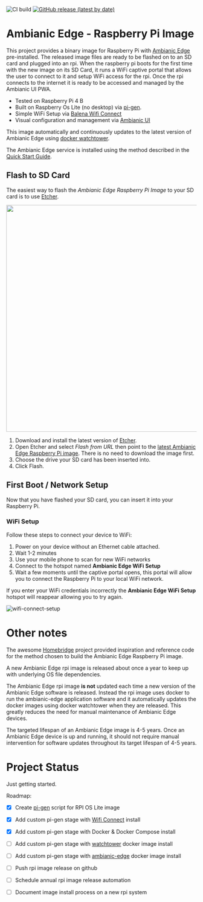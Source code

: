 ![CI build](https://github.com/ambianic/ambianic-rpi-image/workflows/CI%20build/badge.svg?branch=main)
[![GitHub release (latest by date)](https://badgen.net/github/release/ambianic/ambianic-rpi-image?label=Version)](https://github.com/ambianic/ambianic-rpi-image/releases/latest)


# Ambianic Edge - Raspberry Pi Image

This project provides a binary image for Raspberry Pi with [Ambianic Edge](https://github.com/ambianic/ambianic-edge) pre-installed. The released image files are ready to be flashed on to an SD card and plugged into an rpi. When the raspberry pi boots for the first time with the new image on its SD Card, it runs a WiFi captive portal that allows the user to connect to it and setup WiFi access for the rpi. Once the rpi connects to the internet it is ready to be accessed and managed by the Ambianic UI PWA.

* Tested on Raspberry Pi 4 B
* Built on Raspberry Os Lite (no desktop) via [pi-gen](https://github.com/RPi-Distro/pi-gen). 
* Simple WiFi Setup via [Balena Wifi Connect](https://github.com/balena-io/wifi-connect)
* Visual configuration and management via [Ambianic UI](https://github.com/ambianic/ambianic-ui)

This image automatically and continuously updates to the latest version of Ambianic Edge using [docker watchtower](https://github.com/containrrr/watchtower).

The Ambianic Edge service is installed using the method described in the [Quick Start Guide](https://docs.ambianic.ai/users/quickstart/).

## Flash to SD Card

The easiest way to flash the *Ambianic Edge Raspberry Pi Image* to your SD card is to use [Etcher](https://www.balena.io/etcher/).
  
<p align="center">
    <img src="https://user-images.githubusercontent.com/3979615/74733445-789cac00-52a0-11ea-9167-05b42d6383ad.gif" width="600">
</p>

1. Download and install the latest version of [Etcher](https://www.balena.io/etcher/).
2. Open Etcher and select *Flash from URL* then point to the [latest Ambianic Edge Raspberry Pi image](https://github.com/ambianic/ambianic-rpi-image/releases/latest/download/image_ambianic_edge-rpi.zip). There is no need to download the image first.
3. Choose the drive your SD card has been inserted into.
4. Click Flash.

## First Boot / Network Setup

Now that you have flashed your SD card, you can insert it into your Raspberry Pi.

### WiFi Setup

Follow these steps to connect your device to WiFi:

1. Power on your device without an Ethernet cable attached.
2. Wait 1-2 minutes
3. Use your mobile phone to scan for new WiFi networks
4. Connect to the hotspot named **Ambianic Edge WiFi Setup**
5. Wait a few moments until the captive portal opens, this portal will allow you to connect the Raspberry Pi to your local WiFi network.

If you enter your WiFi credentials incorrectly the **Ambianic Edge WiFi Setup** hotspot will reappear allowing you to try again.

![wifi-connect-setup](https://user-images.githubusercontent.com/3979615/75397237-7e525b80-594a-11ea-9be0-4f064b6a4178.png)



# Other notes

The awesome [Homebridge](https://github.com/homebridge/homebridge-raspbian-image) project provided inspiration and reference code for the method chosen to build the Ambianic Edge Raspberry Pi image.

A new Ambianic Edge rpi image is released about once a year to keep up with underlying OS file dependencies. 

The Ambianic Edge rpi image **is not** updated each time a new version of the Ambianic Edge software is released. Instead the rpi image uses docker to run the ambianic-edge application software and it automatically updates the docker images using docker watchtower when they are released. This greatly reduces the need for manual maintenance of Ambianic Edge devices.

The targeted lifespan of an Ambianic Edge image is 4-5 years. Once an Ambianic Edge device is up and running, it should not require manual intervention for software updates throughout its target lifespan of 4-5 years. 

# Project Status

Just getting started.

Roadmap:
- [x] Create [pi-gen](https://github.com/RPi-Distro/pi-gen) script for RPI OS Lite image
- [x] Add custom pi-gen stage with [Wifi Connect](https://github.com/balena-io/wifi-connect#installation) install
- [x] Add custom pi-gen stage with Docker & Docker Compose install
- [ ] Add custom pi-gen stage with [watchtower](https://github.com/containrrr/watchtower) docker image install
- [ ] Add custom pi-gen stage with [ambianic-edge](https://docs.ambianic.ai/users/quickstart/) docker image install
- [ ] Push rpi image release on github
- [ ] Schedule annual rpi image release automation
- [ ] Document image install process on a new rpi system
 
